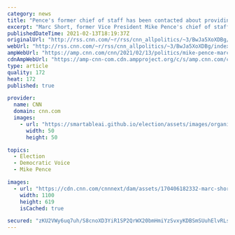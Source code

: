 ```yaml
---
category: news
title: "Pence's former chief of staff has been contacted about providing information in impeachment trial"
excerpt: "Marc Short, former Vice President Mike Pence's chief of staff, has been contacted about providing information to House impeachment managers about threats to Pence during last month's Capitol riot, a source familiar with the matter tells CNN.\n    \n"
publishedDateTime: 2021-02-13T18:19:37Z
originalUrl: "http://rss.cnn.com/~r/rss/cnn_allpolitics/~3/BwJa5XoXDBg/index.html"
webUrl: "http://rss.cnn.com/~r/rss/cnn_allpolitics/~3/BwJa5XoXDBg/index.html"
ampWebUrl: "https://amp.cnn.com/cnn/2021/02/13/politics/mike-pence-marc-short-impeachment-trial/index.html"
cdnAmpWebUrl: "https://amp-cnn-com.cdn.ampproject.org/c/s/amp.cnn.com/cnn/2021/02/13/politics/mike-pence-marc-short-impeachment-trial/index.html"
type: article
quality: 172
heat: 172
published: true

provider:
  name: CNN
  domain: cnn.com
  images:
    - url: "https://smartableai.github.io/election/assets/images/organizations/cnn.com-50x50.jpg"
      width: 50
      height: 50

topics:
  - Election
  - Democratic Voice
  - Mike Pence

images:
  - url: "https://cdn.cnn.com/cnnnext/dam/assets/170406182332-marc-short-march-2017-super-tease.jpg"
    width: 1100
    height: 619
    isCached: true

secured: "zKU2VWy6uq7uh/S8cnoXD3YiR1SP2QrWX20bmHmiYzSvxyKDBSmSUuhElvRLs8HlqdlmWrEsQGEtYiTCYNodSxD4NZp//Y1kU5F6L/gk10MAMGsN91/Sw+4ZufxJ4YdikBwQJ0XS4U5Ve/4hYUfbWEqyOLKWPPJl6cJg+tlslXawzlktW3kc6MtBsSOElepEyIV3qs6GCdfPMlLKoM+9782FF3REjAJ1A+QaFxvA1gtW7gnEEOsIgBIA2t+1bgcwDwS4qr3EHTplIqLffacCNVHW1imMDxkrNpr8M3nmEFu5VCuKUv974PR31YS/YsZwfQ6o1VAbT4MIak+Pj1vFTXlSeXmGsuf80IDwTQDhSsc=;w/y04mI8+2Emn2omqQ/yhA=="
---
```



